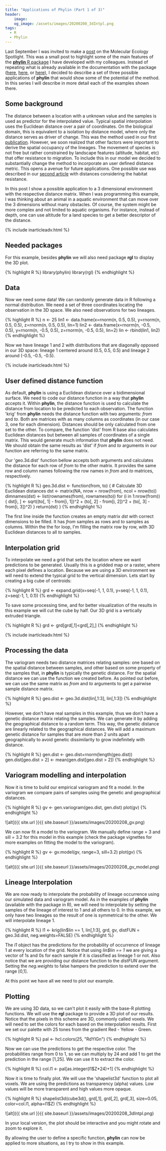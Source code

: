 ```yaml
---
title: "Applications of Phylin (Part 1 of 3)"
header:
    image: 
    og_image: /assets/images/20200208_3dIntpl.png
tags:
  - R
  - Phylin
---
```


Last September I was invited to make a [post](https://molecularecologyblog.com/2019/09/03/method-summary-mapping-genetic-patterns-across-landscapes-with-phylin/) on the Molecular Ecology Spotlight. This was a small post to highlight some of the main features of the [**phylin** R package](https://cran.r-project.org/web/packages/phylin/index.html) I have developed with my colleagues. Instead of repeating what is already available in the documentation with the package ([here](https://cran.r-project.org/web/packages/phylin/vignettes/phylin_tutorial.pdf), [here](https://cran.r-project.org/web/packages/phylin/vignettes/resistance_tutorial.pdf), or [here](https://cran.r-project.org/web/packages/phylin/phylin.pdf)), I decided to describe a set of three possible applications of **phylin** that would show some of the potential of the method. In this series I will describe in more detail each of the examples shown there.

## Some background

The distance between a location with a unknown value and the samples is used as predictor for the interpolated value. Typical spatial interpolation uses the Euclidean distance over a pair of coordinates. On the biological domain, this is equivalent to a isolation by distance model, where only the distance serves as driver of change. This was the method used in our first [publication](https://onlinelibrary.wiley.com/doi/abs/10.1111/1755-0998.12312). However, we soon realized that other factors were important to derive the spatial occupancy of the lineages. The movement of species is not free but rather constrained by landscape features (altitude, habitat, etc) that offer resistance to migration. To include this in our model we decided to substantially change the method to incorporate an user defined distance metric. This opens a avenue for future applications. One possible use was described in our [second article](https://onlinelibrary.wiley.com/doi/abs/10.1111/1755-0998.13010) with distances considering the habitat resistance.

In this post I show a possible application to a 3 dimensional environment with the respective distance matrix. When I was programming this example, I was thinking about an animal in a aquatic environment that can move over the 3 dimensions without many obstacles. Of course, the system might be more complex and not limited to aquatic organisms. For instance, instead of depth, one can use altitude for a land species to get a better descriptor of the distance.

{% include inarticleadv.html %}

## Needed packages

For this example, besides **phylin** we will also need package **rgl** to display the 3D plot.

{% highlight R %}
library(phylin)
library(rgl)
{% endhighlight %}

## Data

Now we need some data! We can randomly generate data in R following a normal distribution. We need a set of three coordinates locating the observation in the 3D space. We also need observations for two lineages.

{% highlight R %}
n <- 25
lin1 <- data.frame(x=rnorm(n, 0.5, 0.5),
                   y=rnorm(n, 0.5, 0.5),
                   z=rnorm(n, 0.5, 0.5), lin=1)
lin2 <- data.frame(x=rnorm(n, -0.5, 0.5),
                   y=rnorm(n, -0.5, 0.5),
                   z=rnorm(n, -0.5, 0.5), lin=2)
lin <- rbind(lin1, lin2)
{% endhighlight %}

Now we have lineage 1 and 2 with distributions that are diagonally opposed in our 3D space: lineage 1 centered around (0.5, 0.5, 0.5) and lineage 2 around (-0.5, -0.5, -0.5).

{% include inarticleadv.html %}

## User defined distance function

As default, **phylin**  is using a Euclidean distance over a bidimensional surface. We need to code our distance function in a way that **phylin** accepts it. Within **phylin**, the distance function is used to calculate the distance from location to be predicted to each observation. The function 'krig' from **phylin** needs the distance function with two arguments: *from* and *to*. Both are matrices with as many columns as coordinates (in our case 3, one for each dimension). Distances should be only calculated from one set to the other. To compare, the function 'dist' from R base also calculates Euclidean distances but between all samples of coordinates of a single matrix. This would generate much information that **phylin** does not need. We should obtain the same results as 'dist' if *from* and *to* arguments in our function are referring to the same matrix.

Our 'geo.3d.dist' function bellow accepts both arguments and calculates the distance for each row of *from* to the other matrix. It provides the same row and column names following the row names in *from* and *to* matrices, respectively.

{% highlight R %}
geo.3d.dist <- function(from, to) {
    # Calculate 3D Euclidean distances
    dst <- matrix(NA, nrow = nrow(from), ncol = nrow(to))
    dimnames(dst) <- list(rownames(from), rownames(to))
    for (i in 1:nrow(from)) {
        dst[i, ] <- sqrt((to[, 1] - from[i, 1])^2 +
                         (to[, 2] - from[i, 2])^2 +
                         (to[, 3] - from[i, 3])^2)
    }
    return(dst)
}
{% endhighlight %}

The first line inside the function creates an empty matrix *dst* with correct dimensions to be filled. It has *from* samples as rows and *to* samples as columns. Within the the for loop, I'm filling the matrix row by row, with 3D Euclidean distances to all *to* samples.


## Interpolation grid

To interpolate we need a grid that sets the location where we want predictions to be generated. Usually this is a gridded map or a raster, where each pixel defines a location. Because we are using a 3D environment we will need to extend the typical grid to the vertical dimension. Lets start by creating a big cube of centroids:

{% highlight R %}
grd <- expand.grid(x=seq(-1, 1, 0.1), y=seq(-1, 1, 0.1),
                   z=seq(-1, 1, 0.1))
{% endhighlight %}

To save some processing time, and for better visualization of the results in this example we will cut the cube by half. Our 3D grid is a vertically extruded triangle.

{% highlight R %}
grd <- grd[grd[,1]<grd[,2],]
{% endhighlight %}

{% include inarticleadv.html %}

## Processing the data

The variogram needs two distance matrices relating samples: one based on the spatial distance between samples, and other based on some property of the samples that, in **phylin** is typically the genetic distance. For the spatial distance we can use the function we created before. As pointed out before, we can use the same matrix as *from* and *to* arguments to get a pairwise sample distance matrix.

{% highlight R %}
geo.dist <- geo.3d.dist(lin[,1:3], lin[,1:3])
{% endhighlight %}

However, we don't have real samples in this example, thus we don't have a genetic distance matrix relating the samples. We can generate it by adding the geographical distance to a random term. This way, the genetic distance are linearly related to the geographical distances. We will add a maximum genetic distance for samples that are more than 2 units apart geographically to avoid genetic dissimilarity to grow indefinitely with distance.

{% highlight R %}
gen.dist <- geo.dist+rnorm(length(geo.dist))
gen.dist[geo.dist > 2] <- mean(gen.dist[geo.dist > 2])
{% endhighlight %}


## Variogram modelling and interpolation

Now it is time to build our empirical variogram and fit a model. In the variogram we compare pairs of samples using the genetic and geographical distances.

{% highlight R %}
gv <- gen.variogram(geo.dist, gen.dist)
plot(gv)
{% endhighlight %}

![alt]({{ site.url }}{{ site.baseurl }}/assets/images/20200208_gv.png)

We can now fit a model to the variogram. We manually define range = 3 and sill = 3.2 for this model in this example (check the package vignettes for more examples on fitting the model to the variogram).

{% highlight R %}
gv <- gv.model(gv, range=3, sill=3.2)
plot(gv)
{% endhighlight %}

![alt]({{ site.url }}{{ site.baseurl }}/assets/images/20200208_gv_model.png)

## Lineage Interpolation

We are now ready to interpolate the probability of lineage occurrence using our simulated data and variogram model. As in the examples of **phylin** (available with the package in R), we will need to interpolate by setting the samples of the lineage of interest to 1 and all others to 0. In this example, we only have two lineages so the result of one is symmetrical to the other. We will interpolate lineage 1.


{% highlight R %}
l1 <- krig(lin$lin == 1, lin[,1:3], grd, gv,
           distFUN = geo.3d.dist, neg.weights=FALSE)
{% endhighlight %}

The *l1* object has the predictions for the probability of occurrence of lineage 1 at every location of the grid. Notice that using *lin$lin == 1* we are giving a vector of 1s and 0s for each sample if it is classified as lineage 1 or not. Also notice that we are providing our distance function to the *distFUN* argument. Setting the *neg.weights* to false hampers the prediction to extend over the range [0,1].

At this point we have all we need to plot our example.

## Plotting

We are using 3D data, so we can't plot it easily with the base-R plotting functions. We will use the **rgl** package to provide a 3D plot of our results. Notice that the pixels in this scheme are 3D, commonly called voxels. We will need to set the colors for each based on the interpolation results. First we set our palette with 25 tones from the gradient Red - Yellow - Green.  


{% highlight R %}
pal <- hcl.colors(25, "RdYlGn")
{% endhighlight %}


Now we can use the predictions to get the respective color. The probabilities range from 0 to 1, so we can multiply by 24 and add 1 to get the prediction in the range [1,25]. We can use it to extract the color.

{% highlight R %}
  col.l1 <- pal[as.integer(l1$Z*24)+1]
{% endhighlight %}


Now it is time to finally plot. We will use the 'shapelist3d' function to plot all voxels. We are using the predictions as transparency (alpha) values. Low values will be more transparent and high values more opaque.

{% highlight R %}
shapelist3d(cube3d(), grd[,1], grd[,2], grd[,3], size=0.05,
            color=col.l1, alpha=l1$Z)
{% endhighlight %}

![alt]({{ site.url }}{{ site.baseurl }}/assets/images/20200208_3dIntpl.png)


In your local version, the plot should be interactive and you might rotate and zoom to explore it.

By allowing the user to define a specific function, **phylin** can now be applied to more situations, as I try to show in this example.
